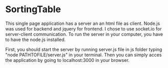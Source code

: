 # SortingTable
 
 This single page application has a server an an html file as client. Node.js was used for backend and jquery for frontend. 
 I chose to use socket.io for server-client communication. To run the server in your computer, you have to have the node.js installed.

 First, you should start the server by running server.js file in js folder typing "node PATHTOFILE/server.js" in your terminal.
 Then you can simply acces the application by going to localhost:3000 in your browser. 
